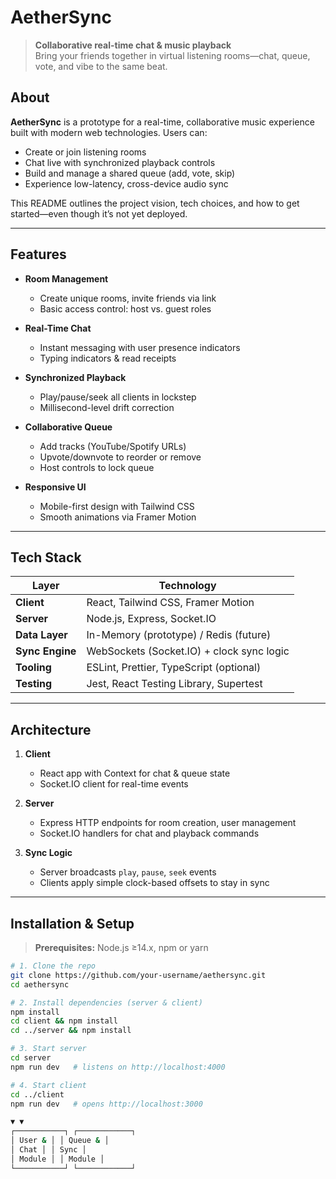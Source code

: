 # AetherSync

> **Collaborative real-time chat & music playback**  
> Bring your friends together in virtual listening rooms—chat, queue, vote, and vibe to the same beat.

##  About

**AetherSync** is a prototype for a real-time, collaborative music experience built with modern web technologies. Users can:

- Create or join listening rooms  
- Chat live with synchronized playback controls  
- Build and manage a shared queue (add, vote, skip)  
- Experience low-latency, cross-device audio sync  

This README outlines the project vision, tech choices, and how to get started—even though it’s not yet deployed.

---

##  Features

- **Room Management**  
  - Create unique rooms, invite friends via link  
  - Basic access control: host vs. guest roles  

- **Real-Time Chat**  
  - Instant messaging with user presence indicators  
  - Typing indicators & read receipts  

- **Synchronized Playback**  
  - Play/pause/seek all clients in lockstep  
  - Millisecond-level drift correction  

- **Collaborative Queue**  
  - Add tracks (YouTube/Spotify URLs)  
  - Upvote/downvote to reorder or remove  
  - Host controls to lock queue  

- **Responsive UI**  
  - Mobile-first design with Tailwind CSS  
  - Smooth animations via Framer Motion  

---

##  Tech Stack

| Layer           | Technology                                 |
| --------------- | ------------------------------------------ |
| **Client**      | React, Tailwind CSS, Framer Motion        |
| **Server**      | Node.js, Express, Socket.IO               |
| **Data Layer**  | In-Memory (prototype) / Redis (future)     |
| **Sync Engine** | WebSockets (Socket.IO) + clock sync logic  |
| **Tooling**     | ESLint, Prettier, TypeScript (optional)    |
| **Testing**     | Jest, React Testing Library, Supertest     |

---

##  Architecture


1. **Client**  
   - React app with Context for chat & queue state  
   - Socket.IO client for real-time events  

2. **Server**  
   - Express HTTP endpoints for room creation, user management  
   - Socket.IO handlers for chat and playback commands  

3. **Sync Logic**  
   - Server broadcasts `play`, `pause`, `seek` events  
   - Clients apply simple clock-based offsets to stay in sync  

---

##  Installation & Setup

> **Prerequisites:** Node.js ≥14.x, npm or yarn

```bash
# 1. Clone the repo
git clone https://github.com/your-username/aethersync.git
cd aethersync

# 2. Install dependencies (server & client)
npm install
cd client && npm install
cd ../server && npm install

# 3. Start server
cd server
npm run dev   # listens on http://localhost:4000

# 4. Start client
cd ../client
npm run dev   # opens http://localhost:3000

▼ ▼
┌───────────┐ ┌────────────┐
│ User & │ │ Queue & │
│ Chat │ │ Sync │
│ Module │ │ Module │
└───────────┘ └────────────┘
